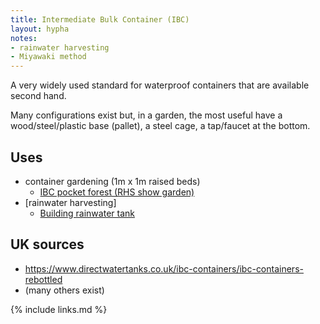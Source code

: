 ```yaml
---
title: Intermediate Bulk Container (IBC)
layout: hypha
notes:
- rainwater harvesting
- Miyawaki method
---
```


A very widely used standard for waterproof containers that are available second hand.

Many configurations exist but, in a garden, the most useful have a wood/steel/plastic base (pallet), a steel cage, a tap/faucet at the bottom.

## Uses

- container gardening (1m x 1m raised beds)
  - [IBC pocket forest (RHS show garden)](https://www.no30design.co.uk/rhs-chelsea-flower-show-2021)
- [rainwater harvesting]
  - [Building rainwater tank](https://www-nubyggerviomenlada-se.translate.goog/sa-gjorde-vi-en-snygg-vattentank-av-en-ibc-tank/?_x_tr_sch=http&_x_tr_sl=auto&_x_tr_tl=en&_x_tr_hl=en&_x_tr_pto=wapp)

## UK sources

- https://www.directwatertanks.co.uk/ibc-containers/ibc-containers-rebottled
- (many others exist)


{% include links.md %}